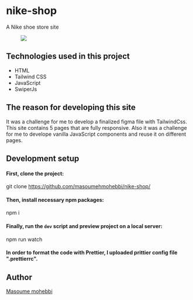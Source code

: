 # nike-shop
A Nike shoe store site

<figure>
  <img src="https://github.com/masoumehmohebbi/tailwind-css-nike-shop/blob/main/website-Image.png"/>
</figure>

## Technologies used in this project

<ul>
  <li>HTML</li>
  <li>Tailwind CSS</li>
  <li>JavaScript</li>
   <li>SwiperJs</li>
</ul>

## The reason for developing this site
It was a challenge for me to develop a finalized figma file with TailwindCss. This site contains 5 pages that are fully responsive.
Also it was a challenge for me to develope vanilla JavaScript components and reuse it on different pages.

## Development setup

#### First, clone the project:
git clone https://github.com/masoumehmohebbi/nike-shop/

#### Then, install necessary npm packages:
npm i
#### Finally, run the `dev` script and preview project on a local server:
npm run watch

#### In order to format the code with Prettier, I uploaded prittier config file ".prettierrc".

## Author

<a href="https://www.linkedin.com/in/masoume-mohebbi-838058227">Masoume mohebbi</a>
